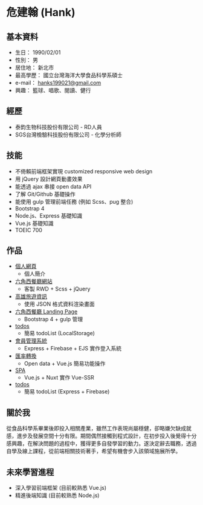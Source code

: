 # 危建翰 (Hank)

## 基本資料
* 生日： 1990/02/01
* 性別： 男
* 居住地： 新北市
* 最高學歷： 國立台灣海洋大學食品科學系碩士
* e-mail： hanks199021@gmail.com
* 興趣： 籃球、唱歌、閱讀、健行

## 經歷
* 泰鈞生物科技股份有限公司 - RD人員 
* SGS台灣檢驗科技股份有限公司 - 化學分析師 

## 技能
* 不倚賴前端框架實現 customized responsive web design
* 用 jQuery 設計網頁動畫效果
* 能透過 ajax 串接 open data API
* 了解 Git/Github 基礎操作
* 能使用 gulp 管理前端任務 (例如 Scss、pug 整合)
* Bootstrap 4
* Node.js、Express 基礎知識
* Vue.js 基礎知識
* TOEIC 700

## 作品
* [個人網頁](https://hicksonwei.github.io/Homepage/)
  * 個人簡介
* [六角西餐廳網站](https://hicksonwei.github.io/HexSchool_RWD_FinalProject/)
  * 客製 RWD + Scss + jQuery
* [高雄旅遊資訊](https://hicksonwei.github.io/HexSchool_JS_JSON/)
  * 使用 JSON 格式資料渲染畫面
* [六角西餐廳 Landing Page](https://hicksonwei.github.io/Landing_Page/)
  * Bootstrap 4 + gulp 管理
* [todos](https://hicksonwei.github.io/todos/)
  * 簡易 todoList (LocalStorage)
* [會員管理系統](https://member-management-system.herokuapp.com/)
  * Express + Firebase + EJS 實作登入系統
* [匯率轉換](http://jsbin.com/cagujab/edit?output)
  * Open data + Vue.js 簡易功能操作
* [SPA](https://spa-nuxt.herokuapp.com/)
  * Vue.js + Nuxt 實作 Vue-SSR 
* [todos](https://afternoon-ridge-75133.herokuapp.com/)
  * 簡易 todoList (Express + Firebase)

## 關於我
從食品科學系畢業後即投入相關產業，雖然工作表現尚屬穩健，卻略嫌欠缺成就感，進步及發展空間十分有限。期間偶然接觸到程式設計，在初步投入後覺得十分感興趣，在解決問題的過程中，獲得更多自發學習的動力。遂決定辭去職務，透過自學及線上課程，從前端相關技術著手，希望有機會步入該領域施展所學。

## 未來學習進程
* 深入學習前端框架 (目前較熟悉 Vue.js)
* 精進後端知識 (目前較熟悉 Node.js)

